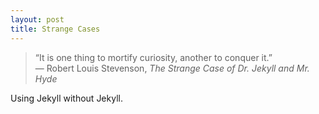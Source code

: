 ```yaml
---
layout: post
title: Strange Cases
---
```


>“It is one thing to mortify curiosity, another to conquer it.”  
>― Robert Louis Stevenson, *The Strange Case of Dr. Jekyll and Mr. Hyde*

Using Jekyll without Jekyll.